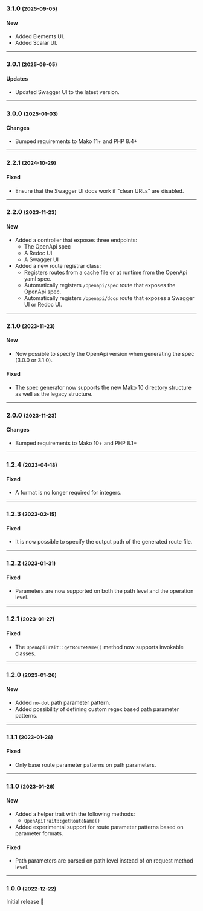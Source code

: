 ### 3.1.0 <small>(2025-09-05)</small>

#### New

* Added Elements UI.
* Added Scalar UI.

--------------------------------------------------------

### 3.0.1 <small>(2025-09-05)</small>

#### Updates

* Updated Swagger UI to the latest version.

--------------------------------------------------------

### 3.0.0 <small>(2025-01-03)</small>

#### Changes

* Bumped requirements to Mako 11+ and PHP 8.4+

--------------------------------------------------------

### 2.2.1 <small>(2024-10-29)</small>

#### Fixed

* Ensure that the Swagger UI docs work if "clean URLs" are disabled.

--------------------------------------------------------

### 2.2.0 <small>(2023-11-23)</small>

#### New

* Added a controller that exposes three endpoints:
	- The OpenApi spec
	- A Redoc UI
	- A Swagger UI
* Added a new route registrar class:
	- Registers routes from a cache file or at runtime from the OpenApi yaml spec.
	- Automatically registers `/openapi/spec` route that exposes the OpenApi spec.
	- Automatically registers `/openapi/docs` route that exposes a Swagger UI or Redoc UI.

--------------------------------------------------------

### 2.1.0 <small>(2023-11-23)</small>

#### New

* Now possible to specify the OpenApi version when generating the spec (3.0.0 or 3.1.0).

#### Fixed

* The spec generator now supports the new Mako 10 directory structure as well as the legacy structure.

--------------------------------------------------------

### 2.0.0 <small>(2023-11-23)</small>

#### Changes

* Bumped requirements to Mako 10+ and PHP 8.1+

--------------------------------------------------------

### 1.2.4 <small>(2023-04-18)</small>

#### Fixed

* A format is no longer required for integers.

--------------------------------------------------------

### 1.2.3 <small>(2023-02-15)</small>

#### Fixed

* It is now possible to specify the output path of the generated route file.

--------------------------------------------------------

### 1.2.2 <small>(2023-01-31)</small>

#### Fixed

* Parameters are now supported on both the path level and the operation level.

--------------------------------------------------------

### 1.2.1 <small>(2023-01-27)</small>

#### Fixed

* The `OpenApiTrait::getRouteName()` method now supports invokable classes.

--------------------------------------------------------

### 1.2.0 <small>(2023-01-26)</small>

#### New

* Added `no-dot` path parameter pattern.
* Added possibility of defining custom regex based path parameter patterns.

--------------------------------------------------------

### 1.1.1 <small>(2023-01-26)</small>

#### Fixed

* Only base route parameter patterns on path parameters.

--------------------------------------------------------

### 1.1.0 <small>(2023-01-26)</small>

#### New

* Added a helper trait with the following methods:
	- `OpenApiTrait::getRouteName()`
* Added experimental support for route parameter patterns based on parameter formats.

#### Fixed

* Path parameters are parsed on path level instead of on request method level.

--------------------------------------------------------

### 1.0.0 <small>(2022-12-22)</small>

Initial release 🎉
